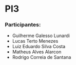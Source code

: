 # PI3

### Participantes: 
- Guilherme Galesso Lunardi
- Lucas Terto Menezes
- Luiz Eduardo Silva Costa
- Matheus Alves Alarcon
- Rodrigo Correia de Santana
